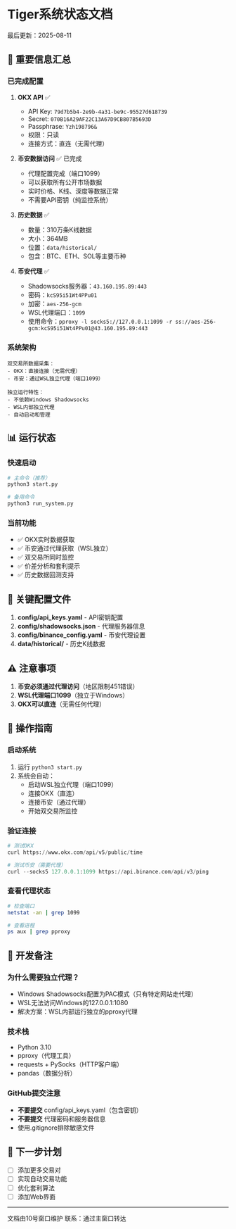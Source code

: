 # Tiger系统状态文档
最后更新：2025-08-11

## 🔴 重要信息汇总

### 已完成配置
1. **OKX API** ✅
   - API Key: `79d7b5b4-2e9b-4a31-be9c-95527d618739`
   - Secret: `070B16A29AF22C13A67D9CB807B5693D`
   - Passphrase: `Yzh198796&`
   - 权限：只读
   - 连接方式：直连（无需代理）

2. **币安数据访问** ✅ 已完成
   - 代理配置完成（端口1099）
   - 可以获取所有公开市场数据
   - 实时价格、K线、深度等数据正常
   - 不需要API密钥（纯监控系统）

2. **历史数据** ✅
   - 数量：310万条K线数据
   - 大小：364MB
   - 位置：`data/historical/`
   - 包含：BTC、ETH、SOL等主要币种

3. **币安代理** ✅
   - Shadowsocks服务器：`43.160.195.89:443`
   - 密码：`kcS95i51Wt4PPu01`
   - 加密：`aes-256-gcm`
   - WSL代理端口：`1099`
   - 使用命令：`pproxy -l socks5://127.0.0.1:1099 -r ss://aes-256-gcm:kcS95i51Wt4PPu01@43.160.195.89:443`

### 系统架构
```
双交易所数据采集：
- OKX：直接连接（无需代理）
- 币安：通过WSL独立代理（端口1099）

独立运行特性：
- 不依赖Windows Shadowsocks
- WSL内部独立代理
- 自动启动和管理
```

## 📊 运行状态

### 快速启动
```bash
# 主命令（推荐）
python3 start.py

# 备用命令
python3 run_system.py
```

### 当前功能
- ✅ OKX实时数据获取
- ✅ 币安通过代理获取（WSL独立）
- ✅ 双交易所同时监控
- ✅ 价差分析和套利提示
- ✅ 历史数据回测支持

## 🔧 关键配置文件

1. **config/api_keys.yaml** - API密钥配置
2. **config/shadowsocks.json** - 代理服务器信息
3. **config/binance_config.yaml** - 币安代理设置
4. **data/historical/** - 历史K线数据

## ⚠️ 注意事项

1. **币安必须通过代理访问**（地区限制451错误）
2. **WSL代理端口1099**（独立于Windows）
3. **OKX可以直连**（无需任何代理）

## 🚀 操作指南

### 启动系统
1. 运行 `python3 start.py`
2. 系统会自动：
   - 启动WSL独立代理（端口1099）
   - 连接OKX（直连）
   - 连接币安（通过代理）
   - 开始双交易所监控

### 验证连接
```python
# 测试OKX
curl https://www.okx.com/api/v5/public/time

# 测试币安（需要代理）
curl --socks5 127.0.0.1:1099 https://api.binance.com/api/v3/ping
```

### 查看代理状态
```bash
# 检查端口
netstat -an | grep 1099

# 查看进程
ps aux | grep pproxy
```

## 📝 开发备注

### 为什么需要独立代理？
- Windows Shadowsocks配置为PAC模式（只有特定网站走代理）
- WSL无法访问Windows的127.0.0.1:1080
- 解决方案：WSL内部运行独立的pproxy代理

### 技术栈
- Python 3.10
- pproxy（代理工具）
- requests + PySocks（HTTP客户端）
- pandas（数据分析）

### GitHub提交注意
- **不要提交** config/api_keys.yaml（包含密钥）
- **不要提交** 代理密码和服务器信息
- 使用.gitignore排除敏感文件

## 🎯 下一步计划
- [ ] 添加更多交易对
- [ ] 实现自动交易功能
- [ ] 优化套利算法
- [ ] 添加Web界面

---
文档由10号窗口维护
联系：通过主窗口转达